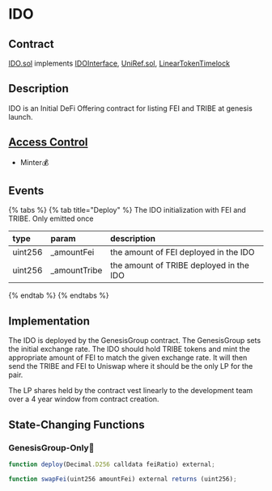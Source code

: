 # IDO

## Contract

[IDO.sol](https://github.com/fei-protocol/fei-protocol-core/blob/master/contracts/genesis/IDO.sol) implements [IDOInterface](https://github.com/fei-protocol/fei-protocol-core/wiki/IDOInterface), [UniRef.sol](https://github.com/fei-protocol/fei-protocol-core/wiki/UniRef), [LinearTokenTimelock](https://github.com/fei-protocol/fei-protocol-core/wiki/LinearTokenTimelock)

## Description

IDO is an Initial DeFi Offering contract for listing FEI and TRIBE at genesis launch.

## [Access Control](../access-control/) 

* Minter💰

## Events

{% tabs %}
{% tab title="Deploy" %}
The IDO initialization with FEI and TRIBE. Only emitted once

| type | param | description |
| :--- | :--- | :--- |
| uint256 | \_amountFei | the amount of FEI deployed in the IDO |
| uint256 | \_amountTribe | the amount of TRIBE deployed in the IDO |
{% endtab %}
{% endtabs %}

## Implementation

The IDO is deployed by the GenesisGroup contract. The GenesisGroup sets the initial exchange rate. The IDO should hold TRIBE tokens and mint the appropriate amount of FEI to match the given exchange rate. It will then send the TRIBE and FEI to Uniswap where it should be the only LP for the pair.

The LP shares held by the contract vest linearly to the development team over a 4 year window from contract creation.

## State-Changing Functions <a id="state-changing-functions"></a>

### GenesisGroup-Only🚀

```javascript
function deploy(Decimal.D256 calldata feiRatio) external;

function swapFei(uint256 amountFei) external returns (uint256);
```

